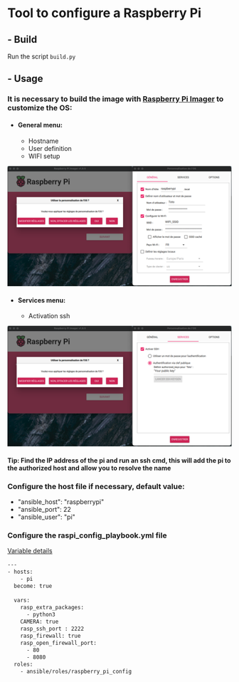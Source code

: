 # Tool to configure a Raspberry Pi
## -  Build 
Run the script `build.py`

## - Usage
### It is necessary to build the image with [Raspberry Pi Imager](https://www.raspberrypi.org/downloads/) to customize the OS:
- #### General menu:
    * Hostname
    * User definition
    * WIFI setup
  
![image](static/img/menu_general.png)


- #### Services menu:
  * Activation ssh 

![image](static/img/menu_service.png)

#### Tip: Find the IP address of the pi and run an ssh cmd, this will add the pi to the authorized host and allow you to resolve the name

###  Configure the host file if necessary, default value:  
- "ansible_host": "raspberrypi"
- "ansible_port": 22
- "ansible_user": "pi"

### Configure the raspi_config_playbook.yml file
[Variable details](ansible/roles/raspberry_pi_config/README.md)

```
---
- hosts:
    - pi
  become: true

  vars:
    rasp_extra_packages:
      - python3
    CAMERA: true
    rasp_ssh_port : 2222
    rasp_firewall: true
    rasp_open_firewall_port:
      - 80
      - 8080
  roles:
    - ansible/roles/raspberry_pi_config

```




